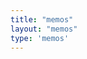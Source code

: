 ```yaml
---
title: "memos"
layout: "memos"
type: 'memos'
---
```


<div id="bber"></div>
<script type="text/javascript">
    var memos = {
        host: "https://memo.wananaiko.com/", //修改为自己部署 Memos 的网址，末尾有 / 斜杠
        limit: "10", //默认每次显示 10条
        creatorId: "1", //默认为 101用户 https://demo.usememos.com/u/101
        domId: "#memos", //默认为 #memos
    };
</script>
<script src="https://wananiko.design/content/memos/assets/js/bb-lmm-mk.js"></script>
<script src="https://fastly.jsdelivr.net/npm/marked/marked.min.js"></script>
<script src="https://fastly.jsdelivr.net/gh/Tokinx/ViewImage/view-image.min.js"></script>
<script src="https://fastly.jsdelivr.net/gh/Tokinx/Lately/lately.min.js"></script>
